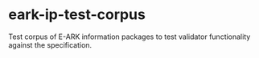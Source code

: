 # eark-ip-test-corpus
Test corpus of E-ARK information packages to test validator functionality against the specification.
